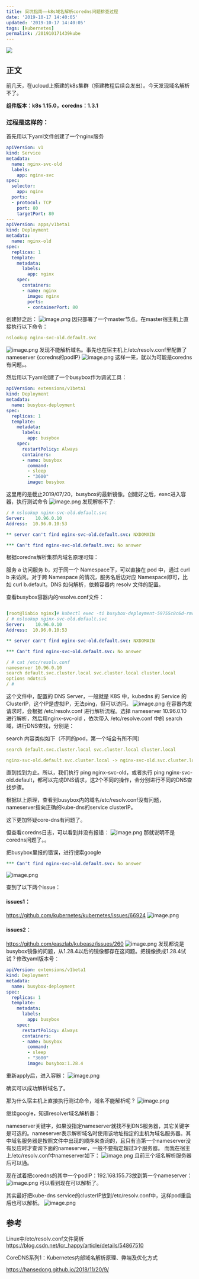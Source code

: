 ```yaml
---
title: 采坑指南——k8s域名解析coredns问题排查过程
date: '2019-10-17 14:40:05'
updated: '2019-10-17 14:40:05'
tags: [kubernetes]
permalink: /201910171439kube
---
```

![](https://img.hacpai.com/bing/20180826.jpg?imageView2/1/w/960/h/540/interlace/1/q/100)


## 正文
前几天，在ucloud上搭建的k8s集群（搭建教程后续会发出）。今天发现域名解析不了。

**组件版本：k8s 1.15.0，coredns：1.3.1**

### 过程是这样的：

首先用以下yaml文件创建了一个nginx服务
```yaml
apiVersion: v1
kind: Service
metadata:
  name: nginx-svc-old
  labels:
    app: nginx-svc
spec:
  selector:
    app: nginx
  ports:
  - protocol: TCP
    port: 80
    targetPort: 80
---
apiVersion: apps/v1beta1
kind: Deployment
metadata:
  name: nginx-old
spec:
  replicas: 1
  template:
    metadata:
      labels:
        app: nginx
    spec:
      containers:
      - name: nginx
        image: nginx
        ports:
        - containerPort: 80
```
创建好之后：
![image.png](https://cdn.jsdelivr.net/gh/smallersoup/jsDelivr-cdn@main/blog/article/imgconvert-csdnimg/22e12082e84919c9747714cd4fad14d2.png)
因只部署了一个master节点。在master宿主机上直接执行以下命令：
```yaml
nslookup nginx-svc-old.default.svc
```
![image.png](https://cdn.jsdelivr.net/gh/smallersoup/jsDelivr-cdn@main/blog/article/imgconvert-csdnimg/104e4f6055c37d645662ae7edefbcbd7.png)
发现不能解析域名。事先也在宿主机上/etc/resolv.conf里配置了nameserver {coredns的podIP}
![image.png](https://cdn.jsdelivr.net/gh/smallersoup/jsDelivr-cdn@main/blog/article/imgconvert-csdnimg/1c6f8fcd7c072ff72bc5b1c0b85db477.png)
这样一来，就以为可能是coredns有问题。。



然后用以下yaml创建了一个busybox作为调试工具：
```yaml
apiVersion: extensions/v1beta1
kind: Deployment
metadata:
  name: busybox-deployment
spec:
  replicas: 1
  template:
    metadata:
      labels:
        app: busybox
    spec:
      restartPolicy: Always
      containers:
      - name: busybox
        command:
        - sleep
        - "3600"
        image: busybox
```
这里用的是截止2019/07/20，busybox的最新镜像。创建好之后，exec进入容器，执行测试命令
![image.png](https://cdn.jsdelivr.net/gh/smallersoup/jsDelivr-cdn@main/blog/article/imgconvert-csdnimg/d4ee05e849e887f8e6af5c47979a62c0.png)
发现解析不了:
```yaml
/ # nslookup nginx-svc-old.default.svc
Server:    10.96.0.10
Address:  10.96.0.10:53

** server can't find nginx-svc-old.default.svc: NXDOMAIN

*** Can't find nginx-svc-old.default.svc: No answer
```
根据coredns解析集群内域名原理可知：



服务 a 访问服务 b，对于同一个 Namespace下，可以直接在 pod 中，通过 curl b 来访问。对于跨 Namespace 的情况，服务名后边对应 Namespace即可，比如 curl b.default。DNS 如何解析，依赖容器内 resolv 文件的配置。



查看busybox容器内的resolve.conf文件：
```yaml

[root@liabio nginx]# kubectl exec -ti busybox-deployment-59755c8c6d-rmrfq sh
/ # nslookup nginx-svc-old.default.svc
Server:    10.96.0.10
Address:  10.96.0.10:53

** server can't find nginx-svc-old.default.svc: NXDOMAIN

*** Can't find nginx-svc-old.default.svc: No answer

/ # cat /etc/resolv.conf 
nameserver 10.96.0.10
search default.svc.cluster.local svc.cluster.local cluster.local
options ndots:5
/ #
```
这个文件中，配置的 DNS Server，一般就是 K8S 中，kubedns 的 Service 的 ClusterIP，这个IP是虚拟IP，无法ping，但可以访问。
![image.png](https://cdn.jsdelivr.net/gh/smallersoup/jsDelivr-cdn@main/blog/article/imgconvert-csdnimg/3e39115e254005b56729d181047437b7.png)
在容器内发请求时，会根据 /etc/resolv.conf 进行解析流程。选择 nameserver 10.96.0.10 进行解析，然后用nginx-svc-old ，依次带入 /etc/resolve.conf 中的 search 域，进行DNS查找，分别是：



search 内容类似如下（不同的pod，第一个域会有所不同）
```yaml
search default.svc.cluster.local svc.cluster.local cluster.local
```
```yaml
nginx-svc-old.default.svc.cluster.local -> nginx-svc-old.svc.cluster.local -> nginx-svc-old.cluster.local 
```
直到找到为止。所以，我们执行 ping nginx-svc-old，或者执行 ping nginx-svc-old.default，都可以完成DNS请求，这2个不同的操作，会分别进行不同的DNS查找步骤。





根据以上原理，查看到busybox内的域名/etc/resolv.conf没有问题，nameserver指向正确的kube-dns的service clusterIP。



这下更加怀疑core-dns有问题了。



但查看coredns日志，可以看到并没有报错：
![image.png](https://cdn.jsdelivr.net/gh/smallersoup/jsDelivr-cdn@main/blog/article/imgconvert-csdnimg/8b27907e014d4b391cf7e5abc2e47e7d.png)
那就说明不是coredns问题了。。



把busybox里报的错误，进行搜索google
```yaml
*** Can't find nginx-svc-old.default.svc: No answer
```
![image.png](https://cdn.jsdelivr.net/gh/smallersoup/jsDelivr-cdn@main/blog/article/imgconvert-csdnimg/e113cc3d77c08ef87aa2ced489c39432.png)

查到了以下两个issue：



#### issues1：
https://github.com/kubernetes/kubernetes/issues/66924
![image.png](https://cdn.jsdelivr.net/gh/smallersoup/jsDelivr-cdn@main/blog/article/imgconvert-csdnimg/7f1adc3c7e65b64efcddc9afaa122851.png)


#### issues2：

https://github.com/easzlab/kubeasz/issues/260
![image.png](https://cdn.jsdelivr.net/gh/smallersoup/jsDelivr-cdn@main/blog/article/imgconvert-csdnimg/6648a62139adbe2d828ac443324c14f6.png)
发现都说是busybox镜像的问题，从1.28.4以后的镜像都存在这问题。把镜像换成1.28.4试试？修改yaml版本号：
```yaml
apiVersion: extensions/v1beta1
kind: Deployment
metadata:
  name: busybox-deployment
spec:
  replicas: 1
  template:
    metadata:
      labels:
        app: busybox
    spec:
      restartPolicy: Always
      containers:
      - name: busybox
        command:
        - sleep
        - "3600"
        image: busybox:1.28.4
```
重新apply后，进入容器：
![image.png](https://cdn.jsdelivr.net/gh/smallersoup/jsDelivr-cdn@main/blog/article/imgconvert-csdnimg/276879e2708bbb37e1094a05a7b9c575.png)

确实可以成功解析域名了。



那为什么宿主机上直接执行测试命令，域名不能解析呢？
![image.png](https://cdn.jsdelivr.net/gh/smallersoup/jsDelivr-cdn@main/blog/article/imgconvert-csdnimg/7d20167b9df199a51f58c2a188a7b7b4.png)

继续google，知道resolver域名解析器：

nameserver关键字，如果没指定nameserver就找不到DNS服务器，其它关键字是可选的。nameserver表示解析域名时使用该地址指定的主机为域名服务器。其中域名服务器是按照文件中出现的顺序来查询的，且只有当第一个nameserver没有反应时才查询下面的nameserver，一般不要指定超过3个服务器。
而我在宿主上/etc/resolv.conf中nameserver如下：
![image.png](https://cdn.jsdelivr.net/gh/smallersoup/jsDelivr-cdn@main/blog/article/imgconvert-csdnimg/1624f9b3bb1ca8ec5ce2e8082f46944e.png)
且前三个域名解析服务器后可以通。



现在试着把coredns的其中一个podIP：192.168.155.73放到第一个nameserver：
![image.png](https://cdn.jsdelivr.net/gh/smallersoup/jsDelivr-cdn@main/blog/article/imgconvert-csdnimg/f9935d249c889ca6f4718e13ba719162.png)
可以看到现在可以解析了。



其实最好把kube-dns service的clusterIP放到/etc/resolv.conf中，这样pod重启后也可以解析。
![image.png](https://cdn.jsdelivr.net/gh/smallersoup/jsDelivr-cdn@main/blog/article/imgconvert-csdnimg/02eb2f7ea0f000be1faac2aeea1d658d.png)

## 参考

Linux中/etc/resolv.conf文件简析
https://blog.csdn.net/lcr_happy/article/details/54867510

CoreDNS系列1：Kubernetes内部域名解析原理、弊端及优化方式

https://hansedong.github.io/2018/11/20/9/



